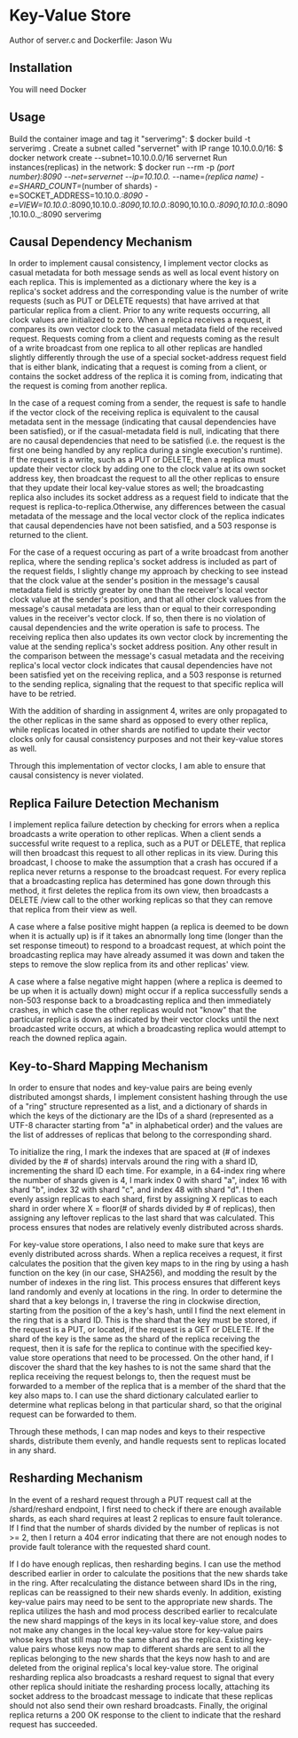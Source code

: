# Key-Value Store
Author of server.c and Dockerfile: Jason Wu

## Installation
You will need Docker

## Usage
Build the container image and tag it "serverimg": 
$ docker build -t serverimg . 
Create a subnet called "servernet" with IP range 10.10.0.0/16: 
$ docker network create --subnet=10.10.0.0/16 servernet 
Run instances(replicas) in the network: 
$ docker run --rm -p _(port number):8090 --net=servernet --ip=10.10.0._ --name=_(replica name) -e=SHARD_COUNT=_(number of shards) -e=SOCKET_ADDRESS=10.10.0._:8090 -e=VIEW=10.10.0._:8090,10.10.0._:8090,10.10.0._:8090,10.10.0._:8090,10.10.0._:8090,10.10.0._:8090 serverimg

## Causal Dependency Mechanism

In order to implement causal consistency, I implement vector clocks as casual metadata for both message sends as well as local event history on each replica. This is implemented as a dictionary where the key is a replica's socket address and the corresponding value is the number of write requests (such as PUT or DELETE requests) that have arrived at that particular replica from a client. Prior to any write requests occurring, all clock values are initialized to zero. When a replica receives a request, it compares its own vector clock to the casual metadata field of the received request. Requests coming from a client and requests coming as the result of a write broadcast from one replica to all other replicas are handled slightly differently through the use of a special socket-address request field that is either blank, indicating that a request is coming from a client, or contains the socket address of the replica it is coming from, indicating that the request is coming from another replica.

In the case of a request coming from a sender, the request is safe to handle if the vector clock of the receiving replica is equivalent to the causal metadata sent in the message (indicating that causal dependencies have been satisfied), or if the casual-metadata field is null, indicating that there are no causal dependencies that need to be satisfied (i.e. the request is the first one being handled by any replica during a single execution's runtime). If the request is a write, such as a PUT or DELETE, then a replica must update their vector clock by adding one to the clock value at its own socket address key, then broadcast the request to all the other replicas to ensure that they update their local key-value stores as well; the broadcasting replica also includes its socket address as a request field to indicate that the request is replica-to-replica.Otherwise, any differences between the casual metadata of the message and the local vector clock of the replica indicates that causal dependencies have not been satisfied, and a 503 response is returned to the client.

For the case of a request occuring as part of a write broadcast from another replica, where the sending replica's socket address is included as part of the request fields, I slightly change my approach by checking to see instead that the clock value at the sender's position in the message's causal metadata field is strictly greater by one than the receiver's local vector clock value at the sender's position, and that all other clock values from the message's causal metadata are less than or equal to their corresponding values in the receiver's vector clock. If so, then there is no violation of causal dependencies and the write operation is safe to process. The receiving replica then also updates its own vector clock by incrementing the value at the sending replica's socket address position. Any other result in the comparison between the message's casual metadata and the receiving replica's local vector clock indicates that causal dependencies have not been satisfied yet on the receiving replica, and a 503 response is returned to the sending replica, signaling that the request to that specific replica will have to be retried.

With the addition of sharding in assignment 4, writes are only propagated to the other replicas in the same shard as opposed to every other replica, while replicas located in other shards are notified to update their vector clocks only for causal consistency purposes and not their key-value stores as well.

Through this implementation of vector clocks, I am able to ensure that causal consistency is never violated.

## Replica Failure Detection Mechanism

I implement replica failure detection by checking for errors when a replica broadcasts a write operation to other replicas. When a client sends a successful write request to a replica, such as a PUT or DELETE, that replica will then broadcast this request to all other replicas in its view. During this broadcast, I choose to make the assumption that a crash has occured if a replica never returns a response to the broadcast request. For every replica that a broadcasting replica has determined has gone down through this method, it first deletes the replica from its own view, then broadcasts a DELETE /view call to the other working replicas so that they can remove that replica from their view as well.

A case where a false positive might happen (a replica is deemed to be down when it is actually up) is if it takes an abnormally long time (longer than the set response timeout) to respond to a broadcast request, at which point the broadcasting replica may have already assumed it was down and taken the steps to remove the slow replica from its and other replicas' view.

A case where a false negative might happen (where a replica is deemed to be up when it is actually down) might occur if a replica successfully sends a non-503 response back to a broadcasting replica and then immediately crashes, in which case the other replicas would not "know" that the particular replica is down as indicated by their vector clocks until the next broadcasted write occurs, at which a broadcasting replica would attempt to reach the downed replica again.

## Key-to-Shard Mapping Mechanism

In order to ensure that nodes and key-value pairs are being evenly distributed amongst shards, I implement consistent hashing through the use of a "ring" structure represented as a list, and a dictionary of shards in which the keys of the dictionary are the IDs of a shard (represented as a UTF-8 character starting from "a" in alphabetical order) and the values are the list of addresses of replicas that belong to the corresponding shard. 

To initialize the ring, I mark the indexes that are spaced at (# of indexes divided by the # of shards) intervals around the ring with a shard ID, incrementing the shard ID each time. For example, in a 64-index ring where the number of shards given is 4, I mark index 0 with shard "a", index 16 with shard "b", index 32 with shard "c", and index 48 with shard "d". I then evenly assign replicas to each shard, first by assigning X replicas to each shard in order where X = floor(# of shards divided by # of replicas), then assigning any leftover replicas to the last shard that was calculated. This process ensures that nodes are relatively evenly distributed across shards.

For key-value store operations, I also need to make sure that keys are evenly distributed across shards. When a replica receives a request, it first calculates the position that the given key maps to in the ring by using a hash function on the key (in our case, SHA256), and modding the result by the number of indexes in the ring list. This process ensures that different keys land randomly and evenly at locations in the ring. In order to determine the shard that a key belongs in, I traverse the ring in clockwise direction, starting from the position of the a key's hash, until I find the next element in the ring that is a shard ID. This is the shard that the key must be stored, if the request is a PUT, or located, if the request is a GET or DELETE. If the shard of the key is the same as the shard of the replica receiving the request, then it is safe for the replica to continue with the specified key-value store operations that need to be processed. On the other hand, if I discover the shard that the key hashes to is not the same shard that the replica receiving the request belongs to, then the request must be forwarded to a member of the replica that is a member of the shard that the key also maps to. I can use the shard dictionary calculated earlier to determine what replicas belong in that particular shard, so that the original request can be forwarded to them.

Through these methods, I can map nodes and keys to their respective shards, distribute them evenly, and handle requests sent to replicas located in any shard.

## Resharding Mechanism

In the event of a reshard request through a PUT request call at the /shard/reshard endpoint, I first need to check if there are enough available shards, as each shard requires at least 2 replicas to ensure fault tolerance. If I find that the number of shards divided by the number of replicas is not >= 2, then I return a 404 error indicating that there are not enough nodes to provide fault tolerance with the requested shard count.

If I do have enough replicas, then resharding begins. I can use the method described earlier in order to calculate the positions that the new shards take in the ring. After recalculating the distance between shard IDs in the ring, replicas can be reassigned to their new shards evenly. In addition, existing key-value pairs may need to be sent to the appropriate new shards. The replica utilizes the hash and mod process described earlier to recalculate the new shard mappings of the keys in its local key-value store, and does not make any changes in the local key-value store for key-value pairs whose keys that still map to the same shard as the replica. Existing key-value pairs whose keys now map to different shards are sent to all the replicas belonging to the new shards that the keys now hash to and are deleted from the original replica's local key-value store. The original resharding replica also broadcasts a reshard request to signal that every other replica should initiate the resharding process locally, attaching its socket address to the broadcast message to indicate that these replicas should not also send their own reshard broadcasts. Finally, the original replica returns a 200 OK response to the client to indicate that the reshard request has succeeded.